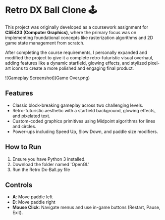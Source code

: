 # Retro DX Ball Clone 🕹️

This project was originally developed as a coursework assignment for **CSE423 (Computer Graphics)**, where the primary focus was on implementing foundational concepts like rasterization algorithms and 2D game state management from scratch.

After completing the course requirements, I personally expanded and modified the project to give it a complete retro-futuristic visual overhaul, adding features like a dynamic starfield, glowing effects, and stylized pixel-art icons to create a more polished and engaging final product.

![Gameplay Screenshot](Game Over.png)

## Features
-   Classic block-breaking gameplay across two challenging levels.
-   Retro-futuristic aesthetic with a starfield background, glowing effects, and pixelated text.
-   Custom-coded graphics primitives using Midpoint algorithms for lines and circles.
-   Power-ups including Speed Up, Slow Down, and paddle size modifiers.

## How to Run
1.  Ensure you have Python 3 installed.
2.  Download the folder named 'OpenGL'
3.  Run the Retro Dx-Ball.py file

## Controls
-   **A**: Move paddle left
-   **D**: Move paddle right
-   **Mouse Click**: Navigate menus and use in-game buttons (Restart, Pause, Exit).
